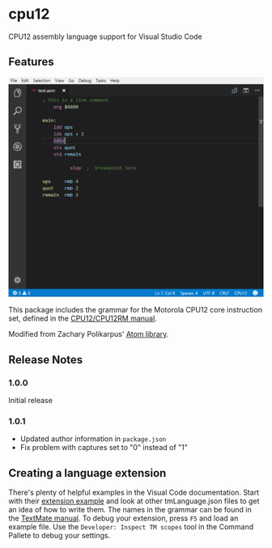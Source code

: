 # cpu12

CPU12 assembly language support for Visual Studio Code

## Features

![Syntax example](https://raw.githubusercontent.com/heztet/cpu12/master/example.png)

This package includes the grammar for the Motorola CPU12 core instruction set, defined in the [CPU12/CPU12RM manual](http://www.nxp.com/docs/en/reference-manual/CPU12RM.pdf).

Modified from Zachary Polikarpus' [Atom library](https://github.com/zpolygon95/language-cpu12).

## Release Notes

### 1.0.0

Initial release

### 1.0.1

- Updated author information in `package.json`
- Fix problem with captures set to "0" instead of "1"

## Creating a language extension

There's plenty of helpful examples in the Visual Code documentation. Start with their [extension example](https://code.visualstudio.com/docs/extensions/example-hello-world) and look at other tmLanguage.json files to get an idea of how to write them. The names in the grammar can be found in the [TextMate manual](https://manual.macromates.com/en/language_grammars). To debug your extension, press `F5` and load an example file. Use the `Developer: Inspect TM scopes` tool in the Command Pallete to debug your settings.